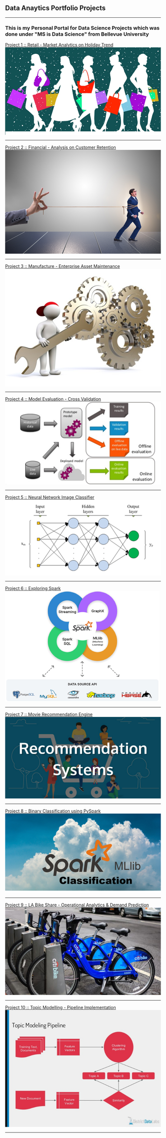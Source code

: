 ## Data Anaytics Portfolio Projects

---

### This is my Personal Portal for Data Science Projects which was done under "MS is Data Science" from Bellevue University

[Project 1 :: Retail - Market Analytics on Holiday Trend](https://github.com/rahulgupta271/DSC680_Project_1_Market_analytics_holiday_trend/blob/main/README.md)
<img src="images/HolidayTrend.jpg?raw=true"/>

---
[Project 2 :: Financial - Analysis on Customer Retention](https://github.com/rahulgupta271/DSC680_Project_2_Financial_Analysis_Customer_data/blob/main/README.md)
<img src="images/customer-retention-8.jpg?raw=true"/>

---
[Project 3 :: Manufacture - Enterprise Asset Maintenance](https://github.com/rahulgupta271/DSC680_Project_3_Enterprise_Asset_Maintenance/blob/main/README.md)
<img src="images/MachineMaintenance.jpeg?raw=true"/>

---
[Project 4 :: Model Evaluation - Cross Validation](https://github.com/rahulgupta271/rahulgupta271.github.io/blob/master/Model%20Evaluation%20-%20Cross%20Validation/README.md)
<img src="images/Evaluating_Machine_Learning_Models.png?raw=true"/>

---
[Project 5 :: Neural Network Image Classifier](https://github.com/rahulgupta271/rahulgupta271.github.io/blob/master/Neural%20Network%20Image%20Classifier/README.md)
<img src="images/Neural_Network_Classifier.png?raw=true"/>

---
[Project 6 :: Exploring Spark](https://github.com/rahulgupta271/rahulgupta271.github.io/blob/master/Spark%20Learnings/README.md)
<img src="images/apache-spark.png?raw=true"/>

---
[Project 7 :: Movie Recommendation Engine](https://github.com/rahulgupta271/rahulgupta271.github.io/blob/master/Movie%20Recommendation%20Engine/README.md)
<img src="images/Recommendation-systems.jpg?raw=true"/>

---
[Project 8 :: Binary Classification using PySpark](https://github.com/rahulgupta271/rahulgupta271.github.io/blob/master/Binary%20Classification%20using%20PySpark/README.md)
<img src="images/MLlib Classification.png?raw=true"/>

---
[Project 9 :: LA Bike Share - Operational Analytics & Demand Prediction](https://github.com/rahulgupta271/rahulgupta271.github.io/blob/master/BikeShare/README.md)
<img src="images/bikeshare.jpg?raw=true"/>

---
[Project 10 :: Topic Modelling - Pipeline Implementation](https://github.com/rahulgupta271/rahulgupta271.github.io/blob/master/TopicModeling/README.md)
<img src="images/topicmodelling.jpg?raw=true"/>

---
